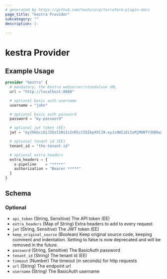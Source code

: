 ```yaml
---
# generated by https://github.com/hashicorp/terraform-plugin-docs
page_title: "kestra Provider"
subcategory: ""
description: |-
  
---
```


# kestra Provider



## Example Usage

```terraform
provider "kestra" {
  # mandatory, the Kestra webserver/standalone URL
  url = "http://localhost:8080"

  # optional basic auth username
  username = "john"

  # optional basic auth password
  password = "my-password"

  # optional jwt token (EE)
  jwt = "eyJhbGciOiJIUzI1NiIsInR5cCI6IkpXVCJ9.eyJzdWIiOiIxMjM0NTY3ODkwIiwibmFtZSI6Iktlc3RyYS5pbyIsImlhdCI6MTUxNjIzOTAyMn0.hm2VKztDJP7CUsI69Th6Y5NLEQrXx7OErLXay55GD5U"

  # optional tenant id (EE)
  tenant_id = "the-tenant-id"

  # optional extra headers
  extra_headers = {
    x-pipeline    = "*****"
    authorization = "Bearer *****"
  }
}
```

<!-- schema generated by tfplugindocs -->
## Schema

### Optional

- `api_token` (String, Sensitive) The API token (EE)
- `extra_headers` (Map of String) Extra headers to add to every request
- `jwt` (String, Sensitive) The JWT token (EE)
- `keep_original_source` (Boolean) Keep original source code, keeping comment and indentation. Setting to false is now deprecated and will be removed in the future.
- `password` (String, Sensitive) The BasicAuth password
- `tenant_id` (String) The tenant id (EE)
- `timeout` (Number) The timeout (in seconds) for http requests
- `url` (String) The endpoint url
- `username` (String) The BasicAuth username
